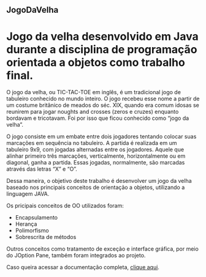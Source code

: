 ## JogoDaVelha
# Jogo da velha desenvolvido em Java durante a disciplina de programação orientada a objetos como trabalho final.

O jogo da velha, ou TIC-TAC-TOE em inglês, é um tradicional jogo de tabuleiro conhecido no mundo inteiro. O jogo recebeu esse nome a partir de um costume britânico de meados do séc. XIX, quando era comum idosas se reunirem para jogar noughts and crosses (zeros e cruzes) enquanto bordavam e tricotavam. Foi por isso que ficou conhecido como “jogo da velha”. 

O jogo consiste em um embate entre dois jogadores tentando colocar suas marcações em sequência no tabuleiro. A partida é realizada em um tabuleiro 9x9, com jogadas alternadas entre os jogadores. Aquele que alinhar primeiro três marcações, verticalmente, horizontalmente ou em diagonal, ganha a partida. Essas jogadas, normalmente, são marcadas através das letras “X” e “O”.

Dessa maneira, o objetivo deste trabalho é desenvolver um jogo da velha baseado nos principais conceitos de orientação a objetos, utilizando a linguagem JAVA. 

Os pricipais conceitos de OO utilizados foram:

- Encapsulamento
- Herança
- Polimorfismo
- Sobrescrita de métodos


Outros conceitos como tratamento de exceção e interface gráfica, por meio do JOption Pane, também foram integrados ao projeto.

Caso queira acessar a documentação completa, [clique aqui](https://docs.google.com/document/d/1Mqxf0JWfGgF4VS9By-Tw0xYuxbe-fonqPT9mp0-YRUo/edit?usp=sharing).
